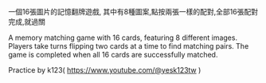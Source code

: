 一個16張圖片的記憶翻牌遊戲, 其中有8種圖案,點按兩張一樣的配對,全部16張配對完成,就過關

A memory matching game with 16 cards, featuring 8 different images. Players take turns flipping two cards at a time to find matching pairs. The game is completed when all 16 cards are successfully matched.

Practice by k123( https://www.youtube.com/@yesk123tw )